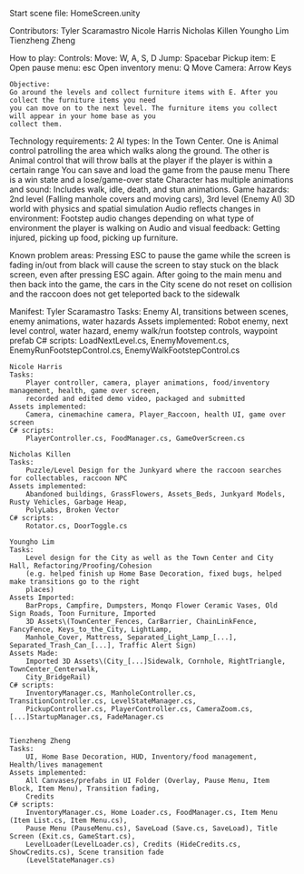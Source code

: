 Start scene file:
    HomeScreen.unity

Contributors:
    Tyler Scaramastro
    Nicole Harris
    Nicholas Killen
    Youngho Lim
    Tienzheng Zheng

How to play: 
    Controls: 
	Move: W, A, S, D
	Jump: Spacebar
	Pickup item: E 
	Open pause menu: esc
	Open inventory menu: Q
	Move Camera: Arrow Keys

    Objective:
	Go around the levels and collect furniture items with E. After you collect the furniture items you need
	you can move on to the next level. The furniture items you collect will appear in your home base as you
	collect them. 

Technology requirements: 
    2 AI types:
	In the Town Center. One is Animal control patrolling the area which walks along the ground. The other
	is Animal control that will throw balls at the player if the player is within a certain range
    You can save and load the game from the pause menu
    There is a win state and a lose/game-over state
    Character has multiple animations and sound:
	Includes walk, idle, death, and stun animations.
    Game hazards:
	2nd level (Falling manhole covers and moving cars), 3rd level (Enemy AI)
    3D world with physics and spatial simulation 
    Audio reflects changes in environment:
	Footstep audio changes depending on what type of environment the player is walking on 
    Audio and visual feedback:
	Getting injured, picking up food, picking up furniture.

Known problem areas:
    Pressing ESC to pause the game while the screen is fading in/out from black will cause the screen to stay
    stuck on the black screen, even after pressing ESC again.
    After going to the main menu and then back into the game, the cars in the City scene do not reset on
    collision and the raccoon does not get teleported back to the sidewalk

Manifest: 
    Tyler Scaramastro
	Tasks:
	    Enemy AI, transitions between scenes, enemy animations, water hazards
	Assets implemented:
	    Robot enemy, next level control, water hazard, enemy walk/run footstep controls, waypoint prefab
	C# scripts:
	    LoadNextLevel.cs, EnemyMovement.cs, EnemyRunFootstepControl.cs, EnemyWalkFootstepControl.cs

    Nicole Harris
	Tasks:
	    Player controller, camera, player animations, food/inventory management, health, game over screen,
	    recorded and edited demo video, packaged and submitted 
	Assets implemented:
	    Camera, cinemachine camera, Player_Raccoon, health UI, game over screen
	C# scripts:
	    PlayerController.cs, FoodManager.cs, GameOverScreen.cs

    Nicholas Killen 
	Tasks:
	    Puzzle/Level Design for the Junkyard where the raccoon searches for collectables, raccoon NPC
	Assets implemented:
	    Abandoned buildings, GrassFlowers, Assets_Beds, Junkyard Models, Rusty Vehicles, Garbage Heap,
	    PolyLabs, Broken Vector
	C# scripts:
	    Rotator.cs, DoorToggle.cs

    Youngho Lim
	Tasks:
	    Level design for the City as well as the Town Center and City Hall, Refactoring/Proofing/Cohesion
	    (e.g. helped finish up Home Base Decoration, fixed bugs, helped make transitions go to the right
	    places)
	Assets Imported:
	    BarProps, Campfire, Dumpsters, Monqo Flower Ceramic Vases, Old Sign Roads, Toon Furniture, Imported
	    3D Assets\(TownCenter_Fences, CarBarrier, ChainLinkFence, FancyFence, Keys_to_the_City, LightLamp,
	    Manhole_Cover, Mattress, Separated_Light_Lamp_[...], Separated_Trash_Can_[...], Traffic Alert Sign)
	Assets Made:
	    Imported 3D Assets\(City_[...]Sidewalk, Cornhole, RightTriangle, TownCenter_Centerwalk,
	    City_BridgeRail)
	C# scripts:
	    InventoryManager.cs, ManholeController.cs, TransitionController.cs, LevelStateManager.cs,
	    PickupController.cs, PlayerController.cs, CameraZoom.cs, [...]StartupManager.cs, FadeManager.cs


    Tienzheng Zheng
	Tasks:
	    UI, Home Base Decoration, HUD, Inventory/food management, Health/lives management
	Assets implemented:
	    All Canvases/prefabs in UI Folder (Overlay, Pause Menu, Item Block, Item Menu), Transition fading,
	    Credits
	C# scripts:
	    InventoryManager.cs, Home Loader.cs, FoodManager.cs, Item Menu (Item List.cs, Item Menu.cs),
	    Pause Menu (PauseMenu.cs), SaveLoad (Save.cs, SaveLoad), Title Screen (Exit.cs, GameStart.cs),
	    LevelLoader(LevelLoader.cs), Credits (HideCredits.cs, ShowCredits.cs), Scene transition fade
	    (LevelStateManager.cs)
